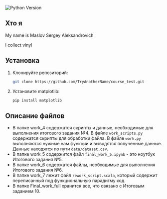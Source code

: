 ![Python Version](https://img.shields.io/badge/python-3.8.10-blue)

## Хто я

My name is Maslov Sergey Aleksandrovich

I collect vinyl

## Установка
1. Клонируйте репозиторий:
    ```bash
    git clone https://github.com/TryAnotherName/course_test.git
    ```
2. Установите matplotlib:
    ```bash
    pip install matplotlib
    ```

## Описание файлов

* В папке work_4 содержатся скрипты и данные, необходимые для выполнения итогового задания №4. В файле `work_scripts.py` содержатся скрипты для обработки файла. В файле `work.py` выполняются нужные нам функции и выводятся полученные данные. Данные находятся по пути `data/dataset.csv`.
* В папке work_5 содержится файл `final_work_5.ipynb` - это ноутбук Итогового задания №5.
* В папке work_6 содержатся файлы, необходимые для выполнения Итогового задания №6.
* В папке work_7 лежит файл `rework_script.scala`, который содержит переписанный под функциональную парадигму код.
* В папке Final_work_full хранится все, что связано с Итоговым заданием 10.